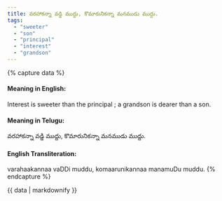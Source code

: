 ```yaml
---
title: వరహాకన్నా వడ్డి ముద్దు, కొమారునికన్నా మనముడు ముద్దు.
tags:
  - "sweeter"
  - "son"
  - "principal"
  - "interest"
  - "grandson"
---
```


{% capture data %}
#### Meaning in English:
Interest is sweeter than the principal ; a grandson is dearer than a son.

#### Meaning in Telugu:
వరహాకన్నా వడ్డి ముద్దు, కొమారునికన్నా మనముడు ముద్దు.

#### English Transliteration:
varahaakannaa vaDDi muddu, komaarunikannaa manamuDu muddu.
{% endcapture %}

<div class="notice">{{ data | markdownify }}</div>

